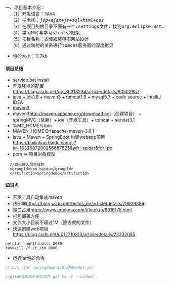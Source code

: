 <pre>
一、项目基本介绍：
  （1）开发语言：JAVA
  （2）技术栈：<em>jsp+ajax+js+sql+html+css</em>
  （3）在项目的根目录下面有一个.settings文件，找到org.eclipse.wst.common.component文件，打开后将<propertyname="context-root" value="/MNGCC"/>这一行value后面的项  目名称改成新的项目名称即可。
  （4）学习MVC与学习struts2框架
  （5）项目名称：衣佳服装电商网站设计
  （6）通过映射的关系进行tomcat服务器的深度拷贝
</pre>


+ 包的大小：11.7kb


#### 项目总结
+ service.bat install
+ 开发环境的配置<https://blog.csdn.net/qq_36318234/article/details/80502957>
+ java + jdk1.8 + maven3 + tomcat1.9 + mysql5.7 + code source + IntelliJ IDEA
+ [maven3](https://www.yiibai.com/maven/)
+ maven3<http://maven.apache.org/download.cgi>（创建项目） + springMVC（依赖）+ ide（开发工具）+ tomcat + servlet3.1
+ %M2_HOME%\bin
+ MAVEN_HOME D:\apache-maven-3.6.1
+ java + Maven + SpringBoot 构建webapp项目<https://baijiahao.baidu.com/s?id=1632687280256687825&wfr=spider&for=pc>
+ pom => 项目对象模型

```
  //自己输入后生成的
  <groupId>com.baidu</groupId>
  <artifactId>springdemo</artifactId>
```

#### 知识点

+ 开发工具自动集成maven
+ 热部署<https://blog.csdn.net/testcs_dn/article/details/79929886>
+ 端口占用<https://www.cnblogs.com/iflytek/p/8916175.html>
+ 打包部署方便
+ 文件大小目前不超过1M（除去就的文件）
+ 快速创建web项目<https://blog.csdn.net/u012710313/article/details/73332085>

```
netstat -aon|findstr 8080
taskkill /f /t /im 8080
```
+ 运行jar包的命令

```java
//java -jar springdemo-1.0-SNAPSHOT.jar

```
```java
//git取消跟踪不删除文件 git rm -r --cached . 
```


